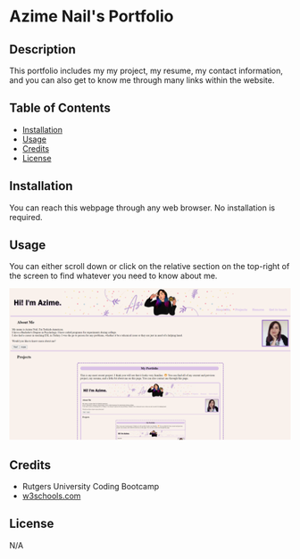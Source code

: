# Azime Nail's Portfolio

## Description

This portfolio includes my my project, my resume, my contact information, and you can also get to know me through many links within the website.

## Table of Contents

- [Installation](#installation)
- [Usage](#usage)
- [Credits](#credits)
- [License](#license)

## Installation

You can reach this webpage through any web browser. No installation is required.

## Usage

You can either scroll down or click on the relative section on the top-right of the screen to find whatever you need to know about me.

<img src="./assets/images/azime-nail-portfolio-screenshot.png"/>

## Credits

- Rutgers University Coding Bootcamp
- [w3schools.com](W3schools.com)

## License

N/A

